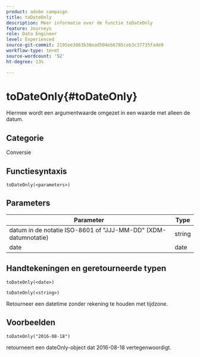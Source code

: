 ```yaml
---
product: adobe campaign
title: toDateOnly
description: Meer informatie over de functie toDateOnly
feature: Journeys
role: Data Engineer
level: Experienced
source-git-commit: 2195ee3863b38ead504eb6785ceb3c37735fade9
workflow-type: tm+mt
source-wordcount: '52'
ht-degree: 13%

---
```


# toDateOnly{#toDateOnly}

Hiermee wordt een argumentwaarde omgezet in een waarde met alleen de datum.

## Categorie

Conversie

## Functiesyntaxis

`toDateOnly(<parameters>)`

## Parameters

| Parameter | Type |
|-----------|------------------|
| datum in de notatie ISO-8601 of &quot;JJJ-MM-DD&quot; (XDM-datumnotatie) | string |
| date | date |

## Handtekeningen en geretourneerde typen

`toDateOnly(<date>)`

`toDateOnly(<string>)`

Retourneer een datetime zonder rekening te houden met tijdzone.

## Voorbeelden

`toDateOnly("2016-08-18")`

retourneert een dateOnly-object dat 2016-08-18 vertegenwoordigt.
